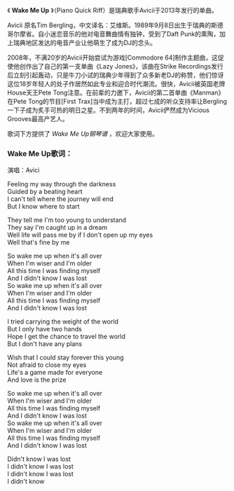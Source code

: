 

《 **Wake Me Up** 》（Piano Quick Riff）是瑞典歌手Avicii于2013年发行的单曲。

Avicii 原名Tim Bergling，中文译名：艾维斯。1989年9月8日出生于瑞典的斯德哥尔摩省。自小迷恋音乐的他对电音舞曲情有独钟，受到了Daft
Punk的熏陶，加上瑞典地区发达的电音产业让他萌生了成为DJ的念头。

2008年，不满20岁的Avicii开始尝试为游戏[Commodore 64]制作主题曲，这促使他创作出了自己的第一支单曲《Lazy
Jones》，该曲在Strike
Recordings发行后立刻引起轰动，只是牛刀小试的瑞典少年得到了众多新老DJ的称赞，他们惊讶这位18岁年轻人的处子作居然如此专业和迎合时代潮流。很快，Avicii被英国老牌House天王Pete
Tong注意。在前辈的力邀下，Avicii的第二首单曲《Manman》在Pete Tong的节目[First
Trax]当中成为主打，超过七成的听众支持率让Bergling一下子成为炙手可热的明日之星。不到两年的时间，Avicii俨然成为Vicious
Grooves最高产艺人。

歌词下方提供了 _Wake Me Up钢琴谱_ ，欢迎大家使用。

### Wake Me Up歌词：

演唱：Avici

Feeling my way through the darkness  
Guided by a beating heart  
I can't tell where the journey will end  
But I know where to start

They tell me I'm too young to understand  
They say I'm caught up in a dream  
Well life will pass me by if I don't open up my eyes  
Well that's fine by me

So wake me up when it's all over  
When I'm wiser and I'm older  
All this time I was finding myself  
And I didn't know I was lost  
So wake me up when it's all over  
When I'm wiser and I'm older  
All this time I was finding myself  
And I didn't know I was lost

I tried carrying the weight of the world  
But I only have two hands  
Hope I get the chance to travel the world  
But I don't have any plans

Wish that I could stay forever this young  
Not afraid to close my eyes  
Life's a game made for everyone  
And love is the prize

So wake me up when it's all over  
When I'm wiser and I'm older  
All this time I was finding myself  
And I didn't know I was lost  
So wake me up when it's all over  
When I'm wiser and I'm older  
All this time I was finding myself  
And I didn't know I was lost

Didn't know I was lost  
I didn't know I was lost  
I didn't know I was lost  
I didn't know

